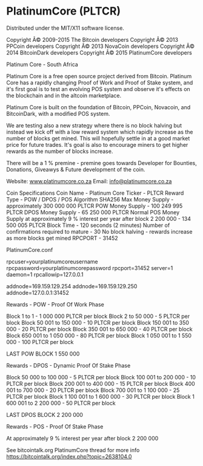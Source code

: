 PlatinumCore (PLTCR)
===================
Distributed under the MIT/X11 software license.

Copyright Â© 2009-2015 The Bitcoin developers
Copyright Â© 2013 PPCoin developers
Copyright Â© 2013 NovaCoin developers
Copyright Â© 2014 BitcoinDark developers
Copyright Â© 2015 PlatinumCore developers

Platinum Core - South Africa

Platinum Core is a free open source project derived from Bitcoin. Platinum Core has a rapidly changing Proof of Work and Proof of Stake system, and it's first goal is to test an evolving POS system and observe it's effects on the blockchain and in the altcoin marketplace.

Platinum Core is built on the foundation of Bitcoin, PPCoin, Novacoin, and BitcoinDark, with a modified POS system.

We are testing also a new strategy where there is no block halving but instead we kick off with a low reward system which rapidly increase as the number of blocks get mined. This will hopefully settle in at a good market price for future trades. It's goal is also to encourage miners to get higher rewards as the number of blocks increase.

There will be a 1 % premine - premine goes towards Developer for Bounties, Donations, Giveawys & Future development of the coin.

Website: www.platinumcore.co.za
Email: info@platinumcore.co.za

Coin Specifications
Coin Name - Platinum Core
Ticker - PLTCR
Reward Type - POW / DPOS / POS
Algorithm SHA256
Max Money Supply -  approximately 300 000 000 PLTCR
POW Money Supply -  100 249 995 PLTCR
DPOS Money Supply - 65 250 000 PLTCR
Normal POS Money Supply at approximately 9 % interest per year after block 2 200 000 - 134 500 005 PLTCR
Block Time  - 120 seconds (2 minutes)
Number of confirmations required to mature - 30
No block halving - rewards increase as more blocks get mined
RPCPORT - 31452

PlatinumCore.conf

rpcuser=yourplatinumcoreusername
rpcpassword=yourplatinumcorepassword
rpcport=31452
server=1
daemon=1
rpcallowip=127.0.0.1

addnode=169.159.129.254
addnode=169.159.129.250
addnode=127.0.0.1:31452

Rewards - POW - Proof Of Work Phase

Block 1 to 1 - 1 000 000 PLTCR per block
Block 2 to 50 000 - 5 PLTCR per block
Block 50 001 to 150 000 - 10 PLTCR per block
Block 150 001 to 350 000 - 20 PLTCR per block
Block 350 001 to 650 000 - 40 PLTCR per block
Block 650 001 to 1 050 000 - 80 PLTCR per block
Block 1 050 001	to 1 550 000 - 100 PLTCR per block

LAST POW BLOCK 1 550 000

Rewards - DPOS - Dynamic Proof Of Stake Phase

Block 50 000 to 100 000 - 5 PLTCR per block
Block 100 001 to 200 000 - 10 PLTCR per block
Block 200 001 to 400 000 - 15 PLTCR per block
Block 400 001 to 700 000 - 20 PLTCR per block
Block 700 001 to 1 100 000 - 25 PLTCR per block
Block 1 100 001 to 1 600 000 - 30 PLTCR per block
Block 1 600 001 to 2 200 000 - 50 PLTCR per block

LAST DPOS BLOCK 2 200 000

Rewards - POS - Proof Of Stake Phase

At approximately 9 % interest per year after block 2 200 000

See bitcointalk.org PlatinumCore thread for more info https://bitcointalk.org/index.php?topic=2638104.0
